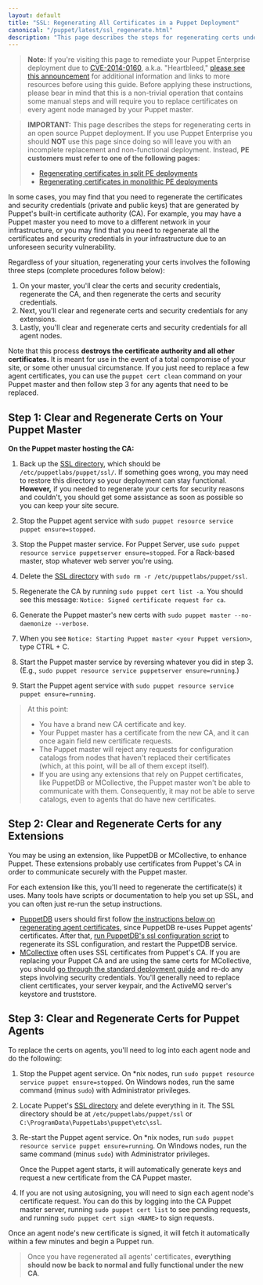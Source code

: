 ```yaml
---
layout: default
title: "SSL: Regenerating All Certificates in a Puppet Deployment"
canonical: "/puppet/latest/ssl_regenerate.html"
description: "This page describes the steps for regenerating certs under an open source Puppet deployment."
---
```


[split]: /pe/latest/trouble_regenerate_certs_split.html
[monolithic]: /pe/latest/trouble_regenerate_certs_monolithic.html
[puppetdb]: /puppetdb/latest
[puppet dashboard]: /dashboard/1.2
[mcollective]: /mcollective
[ssldir]: ./dirs_ssldir.html

> **Note:** If you're visiting this page to remediate your Puppet Enterprise deployment due to [CVE-2014-0160][cve], a.k.a. "Heartbleed," [please see this announcement][blog] for additional information and links to more resources before using this guide. Before applying these instructions, please bear in mind that this is a non-trivial operation that contains some manual steps and will require you to replace certificates on  every agent node managed by your Puppet master.

[blog]: http://puppetlabs.com/blog/heartbleed-security-bug-update-puppet-users
[cve]: https://web.nvd.nist.gov/view/vuln/detail?vulnId=CVE-2014-0160

> **IMPORTANT:** This page describes the steps for regenerating certs in an open source Puppet deployment. If you use Puppet Enterprise you  should **NOT** use this page since doing so will leave you with an incomplete replacement and non-functional deployment. Instead, **PE customers must refer to one of the following pages**:
>
> * [Regenerating certificates in split PE deployments][split]
> * [Regenerating certificates in monolithic PE deployments][monolithic]

In some cases, you may find that you need to regenerate the certificates and security credentials (private and public keys) that are generated by Puppet's built-in certificate authority (CA). For example, you may have a Puppet master you need to move to a different network in your infrastructure, or you may find that you need to regenerate all the certificates and security credentials in your infrastructure due to an unforeseen security vulnerability.

Regardless of your situation, regenerating your certs involves the following three steps (complete procedures follow below):

1. On your master, you'll clear the certs and security credentials, regenerate the CA, and then regenerate the certs and security credentials.
2. Next, you'll clear and regenerate certs and security credentials for any extensions.
3. Lastly, you'll clear and regenerate certs and security credentials for all agent nodes.

Note that this process **destroys the certificate authority and all other certificates.** It is meant for use in the event of a total compromise of your site, or some other unusual circumstance. If you just need to replace a few agent certificates, you can use the `puppet cert clean` command on your Puppet master and then follow step 3 for any agents that need to be replaced.


## Step 1: Clear and Regenerate Certs on Your Puppet Master

**On the Puppet master hosting the CA:**

1. Back up the [SSL directory][ssldir], which should be `/etc/puppetlabs/puppet/ssl/`. If something goes wrong, you may need to restore this directory so your deployment can stay functional. **However,** if you needed to regenerate your certs for security reasons and couldn't, you should get some assistance as soon as possible so you can keep your site secure.
2. Stop the Puppet agent service with `sudo puppet resource service puppet ensure=stopped`.
3. Stop the Puppet master service. For Puppet Server, use `sudo puppet resource service puppetserver ensure=stopped`. For a Rack-based master, stop whatever web server you're using.
4. Delete the [SSL directory][ssldir] with `sudo rm -r /etc/puppetlabs/puppet/ssl`.
5. Regenerate the CA by running `sudo puppet cert list -a`.
   You should see this message: `Notice: Signed certificate request for ca`.

6. Generate the Puppet master's new certs with `sudo puppet master --no-daemonize --verbose`.
7. When you see `Notice: Starting Puppet master <your Puppet version>`, type CTRL + C.
8. Start the Puppet master service by reversing whatever you did in step 3. (E.g., `sudo puppet resource service puppetserver ensure=running`.)
9. Start the Puppet agent service with `sudo puppet resource service puppet ensure=running`.

> At this point:
>
> * You have a brand new CA certificate and key.
> * Your Puppet master has a certificate from the new CA, and it can once again field new certificate requests.
> * The Puppet master will reject any requests for configuration catalogs from nodes that haven't replaced their certificates (which, at this point, will be all of them except itself).
> * If you are using any extensions that rely on Puppet certificates, like PuppetDB or MCollective, the Puppet master won't be able to communicate with them. Consequently, it may not be able to serve catalogs, even to agents that do have new certificates.

## Step 2: Clear and Regenerate Certs for any Extensions

You may be using an extension, like PuppetDB or MCollective, to enhance Puppet. These extensions probably use certificates from Puppet's CA in order to communicate securely with the Puppet master.

For each extension like this, you'll need to regenerate the certificate(s) it uses. Many tools have scripts or documentation to help you set up SSL, and you can often just re-run the setup instructions.

* [PuppetDB][] users should first follow [the instructions below on regenerating agent certificates][agent_certs], since PuppetDB re-uses Puppet agents' certificates. After that, [run PuppetDB's ssl configuration script][puppetdb_ssl] to regenerate its SSL configuration, and restart the PuppetDB service.
* [MCollective][] often uses SSL certificates from Puppet's CA. If you are replacing your Puppet CA and are using the same certs for MCollective, you should [go through the standard deployment guide][standard_mco] and re-do any steps involving security credentials. You'll generally need to replace client certificates, your server keypair, and the ActiveMQ server's keystore and truststore.

[standard_mco]: /mcollective/deploy/standard.html
[puppetdb_ssl]: /puppetdb/latest/install_from_source.html#step-3-option-a-run-the-ssl-configuration-script


## Step 3: Clear and Regenerate Certs for Puppet Agents

[agent_certs]: #step-3-clear-and-regenerate-certs-for-agents

To replace the certs on agents, you'll need to log into each agent node and do the following:

1. Stop the Puppet agent service. On \*nix nodes, run `sudo puppet resource service puppet ensure=stopped`. On Windows nodes, run the same command (minus `sudo`) with Administrator privileges.
2. Locate Puppet's [SSL directory][ssldir] and delete everything in it. The SSL directory should be at `/etc/puppetlabs/puppet/ssl` or `C:\ProgramData\PuppetLabs\puppet\etc\ssl`.
3. Re-start the Puppet agent service. On \*nix nodes, run `sudo puppet resource service puppet ensure=running`. On Windows nodes, run the same command (minus `sudo`) with Administrator privileges.

   Once the Puppet agent starts, it will automatically generate keys and request a new certificate from the CA Puppet master.
4. If you are not using autosigning, you will need to sign each agent node's certificate request. You can do this by logging into the CA Puppet master server, running `sudo puppet cert list` to see pending requests, and running `sudo puppet cert sign <NAME>` to sign requests.

Once an agent node's new certificate is signed, it will fetch it automatically within a few minutes and begin a Puppet run.

> Once you have regenerated all agents' certificates, **everything should now be back to normal and fully functional under the new CA**.
